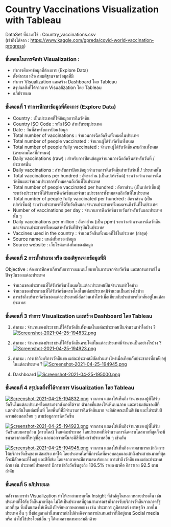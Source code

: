 # Country Vaccinations Visualization with Tableau

DataSet ที่นำมาใช้ : Country_vaccinations.csv 					               
(เข้าถึงได้จาก : https://www.kaggle.com/gpreda/covid-world-vaccination-progress)


### ขั้นตอนในการจัดทำ Visualization :
- ทำการศึกษาข้อมูลที่ต้องการ (Explore Data)
- ตั้งคำถาม หรือ สมมติฐานจากข้อมูลที่มี
- ทำการ Visualization  และสร้าง Dashboard โดย Tableau 
- สรุปผลสิ่งที่ได้จากการ Visualization โดย Tableau
- อภิปรายผล

### ขั้นตอนที่ 1 ทำการศึกษาข้อมูลที่ต้องการ (Explore Data) 
- Country : เป็นประเทศที่ให้ข้อมูลการฉีดวัคซีน
- Country ISO Code   :  รหัส ISO สำหรับระบุประเทศ
- Date   :  วันที่สำหรับการป้อนข้อมูล 
- Total number of vaccinations :  จำนวนการฉีดวัคซีนทั้งหมดในประเทศ
- Total number of people vaccinated :  จำนวนผู้ได้รับวัคซีนทั้งหมด
- Total number of people fully vaccinated  :  จำนวนผู้ได้รับวัคซีนครบถ้วนทั้งหมด (ครบตามโดสที่กำหนด)
- Daily vaccinations (raw) : สำหรับการป้อนข้อมูลจำนวนการฉีดวัคซีนสำหรับวันที่ / ประเทศนั้น
- Daily vaccinations : สำหรับการป้อนข้อมูลจำนวนการฉีดวัคซีนสำหรับวันที่ / ประเทศนั้น
- Total vaccinations per hundred : อัตราส่วน (เป็นเปอร์เซ็นต์) ระหว่างจำนวนการฉีดวัคซีนและจำนวนประชากรทั้งหมดจนถึงวันที่ในประเทศ
- Total number of people vaccinated per hundred : อัตราส่วน (เป็นเปอร์เซ็นต์) ระหว่างประชากรที่ได้รับการฉีดวัคซีนและจำนวนประชากรทั้งหมดจนถึงวันที่ในประเทศ
- Total number of people fully vaccinated per hundred : อัตราส่วน (เป็นเปอร์เซ็นต์) ระหว่างประชากรที่ได้รับวัคซีนและจำนวนประชากรทั้งหมดจนถึงวันที่ในประเทศ
- Number of vaccinations per day : จำนวนการฉีดวัคซีนรายวันสำหรับวันและประเทศนั้น ๆ
- Daily vaccinations per million : อัตราส่วน (เป็น ppm) ระหว่างจำนวนการฉีดวัคซีนและจำนวนประชากรทั้งหมดสำหรับวันที่ปัจจุบันในประเทศ
- Vaccines used in the country : จำนวนวัคซีนทั้งหมดที่ใช้ในประเทศ (ล่าสุด)
- Source name :  แหล่งที่มาของข้อมูล
- Source website : เว็บไซต์แหล่งที่มาของข้อมูล

### ขั้นตอนที่ 2 การตั้งคำถาม หรือ สมมติฐานจากข้อมูลที่มี 
Objective : ต้องการศึกษาเกี่ยวกับการวางแผนนโยบายในการแจกจ่ายวัคซีน และสถานการณ์ในปัจจุบันของแต่ละประเทศ
- จำนวนของประชาชนที่ได้รับวัคซีนทั้งหมดในแต่ละประเทศเป็นจำนวนเท่าใดบ้าง
- จำนวนของประชาชนที่ได้รับวัคซีนครบโดสในแต่ละประเทศมีจำนวนเป็นอย่างไรบ้าง
- การเข้าถึงบริการวัคซีนของแต่ละประเทศมีสัดส่วนเท่าไหร่เมื่อเทียบกับประชากรที่อาศัยอยู่ในแต่ละประเทศ

### ขั้นตอนที่ 3 ทำการ Visualization  และสร้าง Dashboard โดย Tableau
1. คำถาม : จำนวนของประชาชนที่ได้รับวัคซีนทั้งหมดในแต่ละประเทศเป็นจำนวนเท่าใดบ้าง ? 
[![Screenshot-2021-04-25-194832.png](https://i.postimg.cc/1zNpv3CN/Screenshot-2021-04-25-194832.png)](https://postimg.cc/67t23tN9)

2. คำถาม : จำนวนของประชาชนที่ได้รับวัคซีนครบโดสในแต่ละประเทศมีจำนวนเป็นอย่างไรบ้าง ?
[![Screenshot-2021-04-25-194923.png](https://i.postimg.cc/Y96Qwywr/Screenshot-2021-04-25-194923.png)](https://postimg.cc/ftbVcCLp)

3. คำถาม : การเข้าถึงบริการวัคซีนของแต่ละประเทศมีสัดส่วนเท่าไหร่เมื่อเทียบกับประชากรที่อาศัยอยู่ในแต่ละประเทศ ?
[![Screenshot-2021-04-25-194945.png](https://i.postimg.cc/sXd5qCqH/Screenshot-2021-04-25-194945.png)](https://postimg.cc/t1k1nwXF)

4. Dashboard
[![Screenshot-2021-04-25-195000.png](https://i.postimg.cc/RhvKCQMc/Screenshot-2021-04-25-195000.png)](https://postimg.cc/Fdn7DSkR)

### ขั้นตอนที่ 4 สรุปผลสิ่งที่ได้จากการ Visualization โดย Tableau

[![Screenshot-2021-04-25-194832.png](https://i.postimg.cc/1zNpv3CN/Screenshot-2021-04-25-194832.png)](https://postimg.cc/67t23tN9)
จากภาพ แสดงให้เห็นถึงจำนวนของผู้ทีไ่ด้รับวัคซีนในแต่ละประเทศโดยสามารถสังเกตได้จาก ตัวเลขที่แสดงให้เห็นบนภาพ และความเข้มของสีที่แตกต่างกันในแต่ละพื้นที่ โดยพื้นที่ที่มีจำนวนการฉีดวัคซีนมาก จะมีลักษณะเป็นสีเข้ม และไล่ระดับสีความอ่อนลงเรื่อย ๆ ตามข้อมูลการฉีดวัคซีน

[![Screenshot-2021-04-25-194923.png](https://i.postimg.cc/Y96Qwywr/Screenshot-2021-04-25-194923.png)](https://postimg.cc/ftbVcCLp)
จากภาพ แสดงให้เห็นถึงจำนวนของผู้ที่ได้รับวัคซีนแบบครบถ้วน (ครบโดส) ในแต่ละประเทศ โดยประเทศที่มีจำนวนการฉีดครบโดสมากที่สุดก็จะมีขนาดวงกลมที่ใหญ่ที่สุด และนอกจากนั้นจะมีสีที่เข้มกว่าประเทศอื่น ๆ เช่นกัน

[![Screenshot-2021-04-25-194945.png](https://i.postimg.cc/sXd5qCqH/Screenshot-2021-04-25-194945.png)](https://postimg.cc/t1k1nwXF)
จากภาพ แสดงให้เห็นถึงความสามารถเข้าถึงการให้บริการวัคซีนของแต่ละประเทศได้ โดยประเทศใดที่มีการฉีดที่ครอบคลุมและเข้าถึงประชาชนมากที่สุด ก็จะมีลักษณะที่ใหญ่ และสีที่เข้ม โดยจากภาพจะมีการแสดงร้อยละ การเข้าถึงวัคซีนของแต่ละประเทศด้วย เช่น ประเทศยิปรอลตาร์ มีการเข้าถึงวัคซีนสูงถึง 106.5% รองลงมาคือ อิสราเอง 92.5 ตามลำดับ

### ขั้นตอนที่ 5  อภิปรายผล
หลังจากการทำ Visualization ทำให้เราสามารถเห็น Insight ที่สำคัญในหลากหลายประเด็น เช่น ประเทศที่ได้รับวัคซีนมากที่สุด ไม่ได้เป็นประเทศที่ผู้คนสามารถเข้าถึงการรับบริการวัคซีนจากภาครัฐมากที่สุด ซึ่งนั้นแสดงให้เห็นถึงปัจจัยหลากหลายอย่าง เช่น ประชากร ภูมิศาสตร์ เศรษฐกิจ ภายในประเทศ อื่น ๆ ซึ่งข้อมูลเหล่านี้สามารถนำไปอ้างอิงจากการนำเสนอข่าวที่มีอยู่ตาม Social media หรือ นำไปใช้ประโยชน์อื่น ๆ ได้ตามความเหมาะสมอีกด้วย
